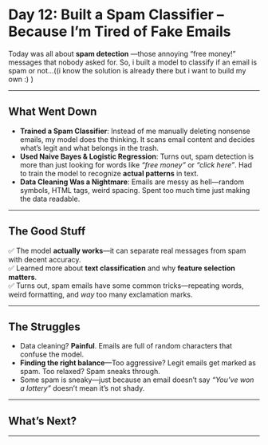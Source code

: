 # Day 12: Built a Spam Classifier – Because I’m Tired of Fake Emails  

Today was all about **spam detection** —those annoying “free money!” messages that nobody asked for. So, i built a model to classify if an email is spam or not...((i know the solution is already there but i want to build my own :) ) 

---

## What Went Down  

- **Trained a Spam Classifier**: Instead of me manually deleting nonsense emails, my model does the thinking. It scans email content and decides what’s legit and what belongs in the trash.  
- **Used Naive Bayes & Logistic Regression**: Turns out, spam detection is more than just looking for words like *“free money”* or *“click here”*. Had to train the model to recognize **actual patterns** in text.  
- **Data Cleaning Was a Nightmare**: Emails are messy as hell—random symbols, HTML tags, weird spacing. Spent too much time just making the data readable.  

---

## The Good Stuff  

✅ The model **actually works**—it can separate real messages from spam with decent accuracy.  
✅ Learned more about **text classification** and why **feature selection matters**.  
✅ Turns out, spam emails have some common tricks—repeating words, weird formatting, and *way* too many exclamation marks.  

---

## The Struggles  

- Data cleaning? **Painful**. Emails are full of random characters that confuse the model.  
- **Finding the right balance**—Too aggressive? Legit emails get marked as spam. Too relaxed? Spam sneaks through.  
- Some spam is sneaky—just because an email doesn’t say *“You’ve won a lottery”* doesn’t mean it’s not shady.  

---

## What’s Next?  


---


